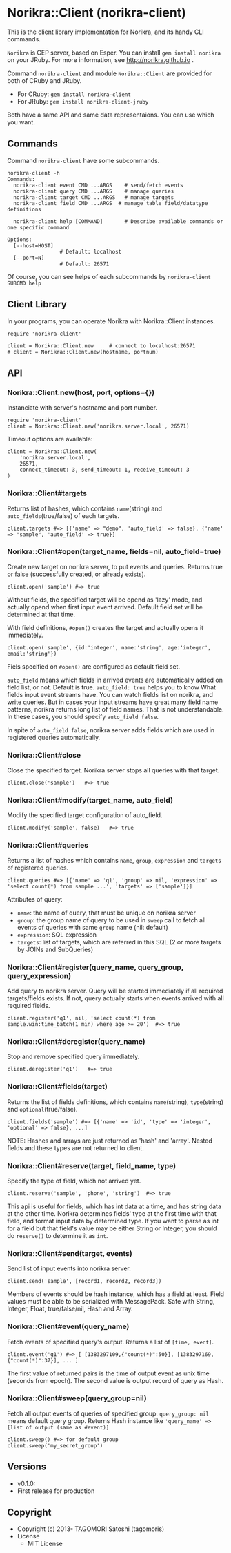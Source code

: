 # Norikra::Client (norikra-client)

This is the client library implementation for Norikra, and its handy CLI commands.

`Norikra` is CEP server, based on Esper. You can install `gem install norikra` on your JRuby.
For more information, see http://norikra.github.io .

Command `norikra-client` and module `Norikra::Client` are provided for both of CRuby and JRuby.

 * For CRuby: `gem install norikra-client`
 * For JRuby: `gem install norikra-client-jruby`

Both have a same API and same data representaions. You can use which you want.

## Commands

Command `norikra-client` have some subcommands.

    norikra-client -h
    Commands:
      norikra-client event CMD ...ARGS    # send/fetch events
      norikra-client query CMD ...ARGS    # manage queries
      norikra-client target CMD ...ARGS   # manage targets
      norikra-client field CMD ...ARGS  # manage table field/datatype definitions
      
      norikra-client help [COMMAND]       # Describe available commands or one specific command
    
    Options:
      [--host=HOST]
                     # Default: localhost
      [--port=N]
                     # Default: 26571

Of course, you can see helps of each subcommands by `norikra-client SUBCMD help`

## Client Library

In your programs, you can operate Norikra with Norikra::Client instances.

    require 'norikra-client'
    
    client = Norikra::Client.new     # connect to localhost:26571
    # client = Norikra::Client.new(hostname, portnum)

## API

### Norikra::Client.new(host, port, options={})

Instanciate with server's hostname and port number.

    require 'norikra-client'
    client = Norikra::Client.new('norikra.server.local', 26571)

Timeout options are available:

    client = Norikra::Client.new(
        'norikra.server.local',
        26571,
        connect_timeout: 3, send_timeout: 1, receive_timeout: 3
    )

### Norikra::Client#targets

Returns list of hashes, which contains `name`(string) and `auto_fields`(true/false) of each targets.

    client.targets #=> [{'name' => "demo", 'auto_field' => false}, {'name' => "sample", 'auto_field' => true}]

### Norikra::Client#open(target_name, fields=nil, auto_field=true)

Create new target on norikra server, to put events and queries. Returns true or false (successfully created, or already exists).

    client.open('sample') #=> true

Without fields, the specified target will be opend as 'lazy' mode, and actually opend when first input event arrived. Default field set will be determined at that time.

With field definitions, `#open()` creates the target and actually opens it immediately.

    client.open('sample', {id:'integer', name:'string', age:'integer', email:'string'})

Fiels specified on `#open()` are configured as default field set.

`auto_field` means which fields in arrived events are automatically added on field list, or not. Default is true.
`auto_field: true` helps you to know What fields input event streams have. You can watch fields list on norikra, and write queries. But in cases your input streams have great many field name patterns, norikra returns long list of field names. That is not understandable. In these cases, you should specify `auto_field false`.

In spite of `auto_field false`, norikra server adds fields which are used in registered queries automatically.

### Norikra::Client#close

Close the specified target. Norikra server stops all queries with that target.

    client.close('sample')   #=> true

### Norikra::Client#modify(target_name, auto_field)

Modify the specified target configuration of auto_field.

    client.modify('sample', false)   #=> true

### Norikra::Client#queries

Returns a list of hashes which contains `name`, `group`, `expression` and `targets` of registered queries.

    client.queries #=> [{'name' => 'q1', 'group' => nil, 'expression' => 'select count(*) from sample ...', 'targets' => ['sample']}]

Attributes of query:
  * `name`: the name of query, that must be unique on norikra server
  * `group`: the group name of query to be used in `sweep` call to fetch all events of queries with same `group` name (nil: default)
  * `expression`: SQL expression
  * `targets`: list of targets, which are referred in this SQL (2 or more targets by JOINs and SubQueries)

### Norikra::Client#register(query_name, query_group, query_expression)

Add query to norikra server. Query will be started immediately if all required targets/fields exists. If not, query actually starts when events arrived with all required fields.

    client.register('q1', nil, 'select count(*) from sample.win:time_batch(1 min) where age >= 20')  #=> true

### Norikra::Client#deregister(query_name)

Stop and remove specified query immediately.

    client.deregister('q1')   #=> true

### Norikra::Client#fields(target)

Returns the list of fields definitions, which contains `name`(string), `type`(string) and `optional`(true/false).

    client.fields('sample') #=> [{'name' => 'id', 'type' => 'integer', 'optional' => false}, ...]

NOTE: Hashes and arrays are just returned as 'hash' and 'array'. Nested fields and these types are not returned to client.

### Norikra::Client#reserve(target, field_name, type)

Specify the type of field, which not arrived yet.

    client.reserve('sample', 'phone', 'string')  #=> true

This api is useful for fields, which has int data at a time, and has string data at the other time. Norikra determines fields' type at the first time with that field, and format input data by determined type.
If you want to parse as int for a field but that field's value may be either String or Integer, you should do `reserve()` to determine it as `int`.

### Norikra::Client#send(target, events)

Send list of input events into norikra server.

    client.send('sample', [record1, record2, record3])

Members of events should be hash instance, which has a field at least.
Field values must be able to be serialized with MessagePack. Safe with String, Integer, Float, true/false/nil, Hash and Array.

### Norikra::Client#event(query_name)

Fetch events of specified query's output. Returns a list of `[time, event]`.

    client.event('q1') #=> [ [1383297109,{"count(*)":50}], [1383297169,{"count(*)":37}], ... ]

The first value of returned pairs is the time of output event as unix time (seconds from epoch).
The second value is output record of query as Hash.

### Norikra::Client#sweep(query_group=nil)

Fetch all output events of queries of specified group. `query_group: nil` means default query group. Returns Hash instance like `'query_name' => [list of output (same as #event)]`

    client.sweep() #=> for default group
    client.sweep('my_secret_group')

## Versions

* v0.1.0:
 * First release for production

## Copyright

* Copyright (c) 2013- TAGOMORI Satoshi (tagomoris)
* License
  * MIT License

